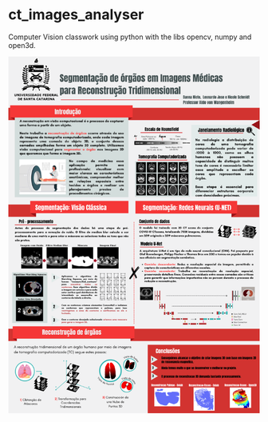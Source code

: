 # ct_images_analyser
Computer Vision classwork using python with the libs opencv, numpy and open3d.

![alt text](https://github.com/LeleoJs/ct_images_analyser/blob/main/Poster%20VIsao%20Computacional.png?raw=true)
